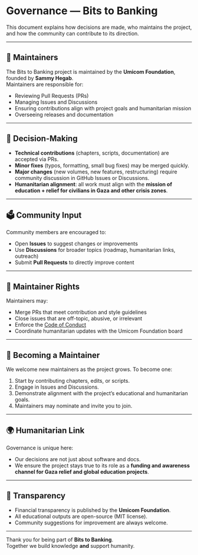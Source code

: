 # Governance — Bits to Banking

This document explains how decisions are made, who maintains the project, and how the community can contribute to its direction.

---

## 👥 Maintainers

The Bits to Banking project is maintained by the **Umicom Foundation**, founded by **Sammy Hegab**.  
Maintainers are responsible for:

- Reviewing Pull Requests (PRs)  
- Managing Issues and Discussions  
- Ensuring contributions align with project goals and humanitarian mission  
- Overseeing releases and documentation  

---

## 📌 Decision-Making

- **Technical contributions** (chapters, scripts, documentation) are accepted via PRs.  
- **Minor fixes** (typos, formatting, small bug fixes) may be merged quickly.  
- **Major changes** (new volumes, new features, restructuring) require community discussion in GitHub Issues or Discussions.  
- **Humanitarian alignment**: all work must align with the **mission of education + relief for civilians in Gaza and other crisis zones**.  

---

## 🗳 Community Input

Community members are encouraged to:

- Open **Issues** to suggest changes or improvements  
- Use **Discussions** for broader topics (roadmap, humanitarian links, outreach)  
- Submit **Pull Requests** to directly improve content  

---

## 🔑 Maintainer Rights

Maintainers may:

- Merge PRs that meet contribution and style guidelines  
- Close issues that are off-topic, abusive, or irrelevant  
- Enforce the [Code of Conduct](.github/CODE_OF_CONDUCT.md)  
- Coordinate humanitarian updates with the Umicom Foundation board  

---

## 🚀 Becoming a Maintainer

We welcome new maintainers as the project grows. To become one:  

1. Start by contributing chapters, edits, or scripts.  
2. Engage in Issues and Discussions.  
3. Demonstrate alignment with the project’s educational and humanitarian goals.  
4. Maintainers may nominate and invite you to join.  

---

## 🌍 Humanitarian Link

Governance is unique here:  
- Our decisions are not just about software and docs.  
- We ensure the project stays true to its role as a **funding and awareness channel for Gaza relief and global education projects**.  

---

## 🤝 Transparency

- Financial transparency is published by the **Umicom Foundation**.  
- All educational outputs are open-source (MIT license).  
- Community suggestions for improvement are always welcome.  

---

Thank you for being part of **Bits to Banking**.  
Together we build knowledge **and** support humanity.
